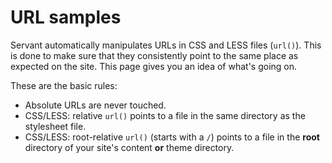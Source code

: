 
# URL samples

Servant automatically manipulates URLs in CSS and LESS files (`url()`). This is done to make sure that they consistently point to the same place as expected on the site. This page gives you an idea of what's going on.

These are the basic rules:

- Absolute URLs are never touched.
- CSS/LESS: relative `url()` points to a file in the same directory as the stylesheet file.
- CSS/LESS: root-relative `url()` (starts with a `/`) points to a file in the **root** directory of your site's content **or** theme directory.
